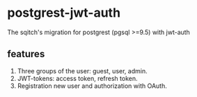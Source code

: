 # postgrest-jwt-auth
The sqitch's migration for postgrest (pgsql >=9.5) with jwt-auth

## features
1. Three groups of the user: guest, user, admin.
2. JWT-tokens: access token, refresh token.
3. Registration new user and authorization with OAuth.
